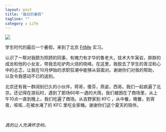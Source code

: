 ```yaml
---
layout: post
title: "最后的暑假"
tagline: ""
category : Life
---
```


<img class="myimg" src="{{ site.baseurl }}\assets\img\psb.png"></img>

学生时代的最后一个暑假，来到了北京 [FitMe](http://fitme.org/) 实习。

认识了一帮对我颇为照顾的同事，有魄力有才华的鲁老大，技术大牛寅岩，胖胖的成龙和他的小女友，带我去吃驴肉火烧的晓峰。在这里，我脱去了学生的青涩和心中的忐忑，让我在10月伊始的求职狂潮中能够从容面对。谢谢你们对我的帮助，以及令我感动不已的送别。

北京还有我一群阔别已久的小伙伴，蒋哥，傻芬，燕姿，西哥。我们一起疯遍了北京。还记得在游玩时，遇到了那场60年一遇的大雨，我们被困在了商场里，从上午10点一直到晚上，我们吃遍了商场。从吉野家到 KFC ，从中餐，晚餐，到宵夜，咳咳...在被水淹了的 KFC 里吃全家桶。谢谢你们这个夏天的陪伴。

<br/>

*真的让人充满怀念哟。*


